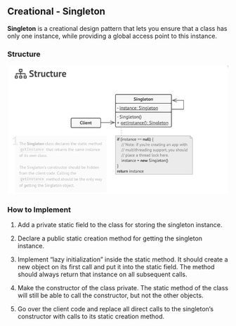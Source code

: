## Creational - Singleton

**Singleton** is a creational design pattern that lets you ensure that a class has only one instance, while providing a global access point to this instance.

### Structure
[![Creational - Singleton](../images/singleton.png)](https://refactoring.guru/design-patterns/singleton)

### How to Implement
1. Add a private static field to the class for storing the singleton instance.

2. Declare a public static creation method for getting the singleton instance.

3. Implement “lazy initialization” inside the static method. It should create a new object on its first call and put it into the static field. The method should always return that instance on all subsequent calls.

4. Make the constructor of the class private. The static method of the class will still be able to call the constructor, but not the other objects.

5. Go over the client code and replace all direct calls to the singleton’s constructor with calls to its static creation method.
